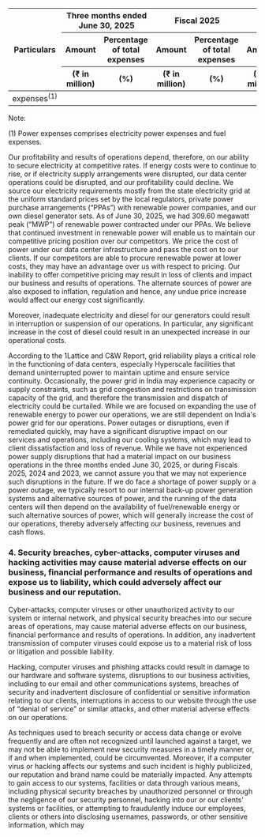 <table><thead><tr><th rowspan="3">Particulars</th><th colspan="2">Three months ended June 30, 2025</th><th colspan="2">Fiscal 2025</th><th colspan="2">Fiscal 2024</th><th colspan="2">Fiscal 2023</th></tr><tr><th>Amount</th><th>Percentage of total expenses</th><th>Amount</th><th>Percentage of total expenses</th><th>Amount</th><th>Percentage of total expenses</th><th>Amount</th><th>Percentage of total expenses</th></tr><tr><th>(₹ in million)</th><th>(%)</th><th>(₹ in million)</th><th>(%)</th><th>(₹ in million)</th><th>(%)</th><th>(₹ in million)</th><th>(%)</th></tr></thead><tbody><tr><td>expenses<sup>(1)</sup></td><td></td><td></td><td></td><td></td><td></td><td></td><td></td><td></td></tr></tbody></table>

Note:

(1) Power expenses comprises electricity power expenses and fuel expenses.

Our profitability and results of operations depend, therefore, on our ability to secure electricity at competitive rates. If energy costs were to continue to rise, or if electricity supply arrangements were disrupted, our data center operations could be disrupted, and our profitability could decline. We source our electricity requirements mostly from the state electricity grid at the uniform standard prices set by the local regulators, private power purchase arrangements (“PPAs”) with renewable power companies, and our own diesel generator sets. As of June 30, 2025, we had 309.60 megawatt peak (“MWP”) of renewable power contracted under our PPAs. We believe that continued investment in renewable power will enable us to maintain our competitive pricing position over our competitors. We price the cost of power under our data center infrastructure and pass the cost on to our clients. If our competitors are able to procure renewable power at lower costs, they may have an advantage over us with respect to pricing. Our inability to offer competitive pricing may result in loss of clients and impact our business and results of operations. The alternate sources of power are also exposed to inflation, regulation and hence, any undue price increase would affect our energy cost significantly.

Moreover, inadequate electricity and diesel for our generators could result in interruption or suspension of our operations. In particular, any significant increase in the cost of diesel could result in an unexpected increase in our operational costs.

According to the 1Lattice and C&W Report, grid reliability plays a critical role in the functioning of data centers, especially Hyperscale facilities that demand uninterrupted power to maintain uptime and ensure service continuity. Occasionally, the power grid in India may experience capacity or supply constraints, such as grid congestion and restrictions on transmission capacity of the grid, and therefore the transmission and dispatch of electricity could be curtailed. While we are focused on expanding the use of renewable energy to power our operations, we are still dependent on India's power grid for our operations. Power outages or disruptions, even if remediated quickly, may have a significant disruptive impact on our services and operations, including our cooling systems, which may lead to client dissatisfaction and loss of revenue. While we have not experienced power supply disruptions that had a material impact on our business operations in the three months ended June 30, 2025, or during Fiscals 2025, 2024 and 2023, we cannot assure you that we may not experience such disruptions in the future. If we do face a shortage of power supply or a power outage, we typically resort to our internal back-up power generation systems and alternative sources of power, and the running of the data centers will then depend on the availability of fuel/renewable energy or such alternative sources of power, which will generally increase the cost of our operations, thereby adversely affecting our business, revenues and cash flows.

### 4. Security breaches, cyber-attacks, computer viruses and hacking activities may cause material adverse effects on our business, financial performance and results of operations and expose us to liability, which could adversely affect our business and our reputation.

Cyber-attacks, computer viruses or other unauthorized activity to our system or internal network, and physical security breaches into our secure areas of operations, may cause material adverse effects on our business, financial performance and results of operations. In addition, any inadvertent transmission of computer viruses could expose us to a material risk of loss or litigation and possible liability.

Hacking, computer viruses and phishing attacks could result in damage to our hardware and software systems, disruptions to our business activities, including to our email and other communications systems, breaches of security and inadvertent disclosure of confidential or sensitive information relating to our clients, interruptions in access to our website through the use of “denial of service” or similar attacks, and other material adverse effects on our operations.

As techniques used to breach security or access data change or evolve frequently and are often not recognized until launched against a target, we may not be able to implement new security measures in a timely manner or, if and when implemented, could be circumvented. Moreover, if a computer virus or hacking affects our systems and such incident is highly publicized, our reputation and brand name could be materially impacted. Any attempts to gain access to our systems, facilities or data through various means, including physical security breaches by unauthorized personnel or through the negligence of our security personnel, hacking into our or our clients' systems or facilities, or attempting to fraudulently induce our employees, clients or others into disclosing usernames, passwords, or other sensitive information, which may
